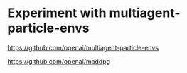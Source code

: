 # Experiment with multiagent-particle-envs

https://github.com/openai/multiagent-particle-envs

https://github.com/openai/maddpg


